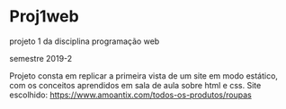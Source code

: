 # Proj1web
projeto 1 da disciplina programação web

semestre 2019-2

Projeto consta em replicar a primeira vista de um site em modo estático, com os conceitos aprendidos em sala de aula sobre html e css.
Site escolhido: https://www.amoantix.com/todos-os-produtos/roupas
